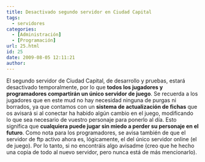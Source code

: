 ```yaml
---
title: Desactivado segundo servidor en Ciudad Capital
tags:
  - servidores
categories:
  - [Administración]
  - [Programación]
url: 25.html
id: 25
date: 2009-08-05 12:11:21
author:
---
```


El segundo servidor de Ciudad Capital, de desarrollo y pruebas, estará desactivado temporalmente, por lo que **todos los jugadores y programadores compartirán un único servidor de juego**. Se recuerda a los jugadores que en este mud no hay necesidad ninguna de purgas ni borrados, ya que contamos con un **sistema de actualización de fichas** que os avisará si al conectar ha habido algún cambio en el juego, modificando lo que sea necesario de vuestro personaje para ponerlo al día. Esto significa que **cualquiera puede jugar sin miedo a perder su personaje en el futuro**. Como nota para los programadores, se avisa también de que el servidor de ftp activo ahora es, lógicamente, el del único servidor online (el de juego). Por lo tanto, si no encontráis algo avisadme (creo que he hecho una copia de todo al nuevo servidor, pero nunca está de más mencionarlo).